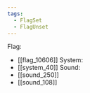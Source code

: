```yaml
---
tags:
  - FlagSet
  - FlagUnset
---
```

Flag:
- [[flag_10606]]
System:
- [[system_40]]
Sound:
- [[sound_250]]
- [[sound_108]]
